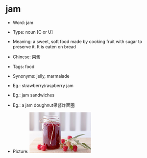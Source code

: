 # jam

- Word: jam

- Type: noun [C or U]
- Meaning: a sweet, soft food made by cooking fruit with sugar to preserve it. It is eaten on bread
- Chinese: 果酱
- Tags: food
- Synonyms: jelly, marmalade
- Eg.: strawberry/raspberry jam
- Eg.: jam sandwiches
- Eg.: a jam doughnut果酱炸面圈
- Picture: ![jam](images/jam.jpg)


